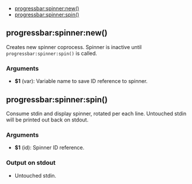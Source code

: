 
* [progressbar:spinner:new()](#progressbarspinnernew)
* [progressbar:spinner:spin()](#progressbarspinnerspin)


## progressbar:spinner:new()

Creates new spinner coprocess. Spinner is inactive until
`progressbar:spinner:spin()` is called.

### Arguments

* **$1** (var): Variable name to save ID reference to spinner.

## progressbar:spinner:spin()

Consume stdin and display spinner, rotated per each line.
Untouched stdin will be printed out back on stdout.

### Arguments

* **$1** (id): Spinner ID reference.

### Output on stdout

* Untouched stdin.


